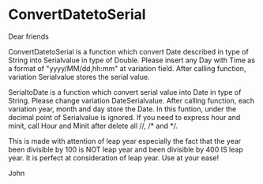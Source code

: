 # ConvertDatetoSerial

Dear friends

ConvertDatetoSerial 
is a function which convert Date described in type of String into Serialvalue in type of Double.
Please insert any Day with Time as a format of "yyyy/MM/dd,hh:mm" at variation field.
After calling function, variation Serialvalue stores the serial value.

SerialtoDate 
is a function which convert serial value into Date in type of String.
Please change variation DateSerialvalue.
After calling function, each variation year, month and day store the Date.
In this funtion, under the decimal point of Serialvalue is ignored.
If you need to express hour and minit, call Hour and Minit after delete all //, /* and */.

This is made with attention of leap year especially the fact that the year been divisible by 100 is NOT leap year and been divisible by 400 IS leap year.
It is perfect at consideration of leap year.
Use at your ease!

John
